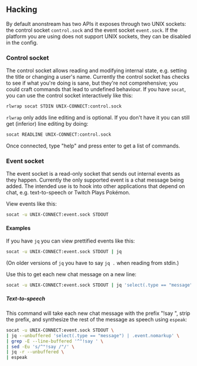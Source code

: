 ## Hacking

By default anonstream has two APIs it exposes through two UNIX sockets:
the control socket `control.sock` and the event socket `event.sock`.  If
the platform you are using does not support UNIX sockets, they can be
disabled in the config.

### Control socket

The control socket allows reading and modifying internal state, e.g.
setting the title or changing a user's name.  Currently the control
socket has checks to see if what you're doing is sane, but they're not
comprehensive; you could craft commands that lead to undefined
behaviour.  If you have `socat`, you can use the control socket
interactively like this:
```sh
rlwrap socat STDIN UNIX-CONNECT:control.sock
```
`rlwrap` only adds line editing and is optional. If you don't have it
you can still get (inferior) line editing by doing:
```sh
socat READLINE UNIX-CONNECT:control.sock
```
Once connected, type "help" and press enter to get a list of commands.

### Event socket

The event socket is a read-only socket that sends out internal events as
they happen.  Currently the only supported event is a chat message being
added.  The intended use is to hook into other applications that depend
on chat, e.g.  text-to-speech or Twitch Plays Pokémon.

View events like this:
```sh
socat -u UNIX-CONNECT:event.sock STDOUT
```

#### Examples

If you have `jq` you can view prettified events like this:
```sh
socat -u UNIX-CONNECT:event.sock STDOUT | jq
```
(On older versions of `jq` you have to say `jq .` when reading from
stdin.)

Use this to get each new chat message on a new line:
```sh
socat -u UNIX-CONNECT:event.sock STDOUT | jq 'select(.type == "message") | .event.nomarkup'
```

##### Text-to-speech

This command will take each new chat message with the prefix "!say ",
strip the prefix, and synthesize the rest of the message as speech using
`espeak`:
```sh
socat -u UNIX-CONNECT:event.sock STDOUT \
| jq --unbuffered 'select(.type == "message") | .event.nomarkup' \
| grep -E --line-buffered '^"!say ' \
| sed -Eu 's/^"!say /"/' \
| jq -r --unbuffered \
| espeak
```
